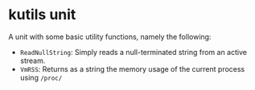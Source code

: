 # kutils unit

A unit with some basic utility functions, namely the following:

  * `ReadNullString`: Simply reads a null-terminated string from an active stream.
  * `VmRSS`: Returns as a string the memory usage of the current process using `/proc/`
